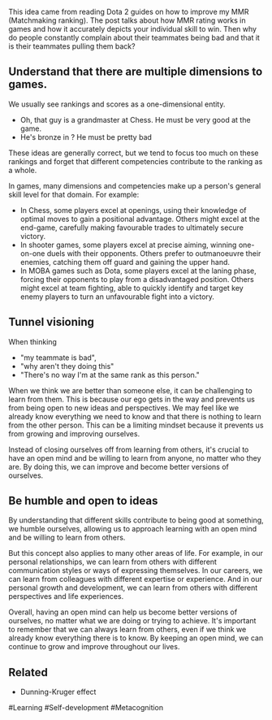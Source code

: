 This idea came from reading Dota 2 guides on how to improve my MMR (Matchmaking ranking). The post talks about how MMR rating works in games and how it accurately depicts your individual skill to win. Then why do people constantly complain about their teammates being bad and that it is their teammates pulling them back?

## Understand that there are multiple dimensions to games.

We usually see rankings and scores as a one-dimensional entity. 
- Oh, that guy is a grandmaster at Chess. He must be very good at the game.
- He's bronze in <insert game here/>? He must be pretty bad

These ideas are generally correct, but we tend to focus too much on these rankings and forget that different competencies contribute to the ranking as a whole.

In games, many dimensions and competencies make up a person's general skill level for that domain. For example:
- In Chess, some players excel at openings, using their knowledge of optimal moves to gain a positional advantage. Others might excel at the end-game, carefully making favourable trades to ultimately secure victory.
- In shooter games, some players excel at precise aiming, winning one-on-one duels with their opponents. Others prefer to outmanoeuvre their enemies, catching them off guard and gaining the upper hand.
- In MOBA games such as Dota, some players excel at the laning phase, forcing their opponents to play from a disadvantaged position. Others might excel at team fighting, able to quickly identify and target key enemy players to turn an unfavourable fight into a victory.

## Tunnel visioning

When thinking
- "my teammate is bad",
- "why aren't they doing this"
- "There's no way I'm at the same rank as this person."

When we think we are better than someone else, it can be challenging to learn from them. This is because our ego gets in the way and prevents us from being open to new ideas and perspectives. We may feel like we already know everything we need to know and that there is nothing to learn from the other person. This can be a limiting mindset because it prevents us from growing and improving ourselves. 

Instead of closing ourselves off from learning from others, it's crucial to have an open mind and be willing to learn from anyone, no matter who they are. By doing this, we can improve and become better versions of ourselves.

## Be humble and open to ideas

By understanding that different skills contribute to being good at something, we humble ourselves, allowing us to approach learning with an open mind and be willing to learn from others.

But this concept also applies to many other areas of life. For example, in our personal relationships, we can learn from others with different communication styles or ways of expressing themselves. In our careers, we can learn from colleagues with different expertise or experience. And in our personal growth and development, we can learn from others with different perspectives and life experiences.

Overall, having an open mind can help us become better versions of ourselves, no matter what we are doing or trying to achieve. It's important to remember that we can always learn from others, even if we think we already know everything there is to know. By keeping an open mind, we can continue to grow and improve throughout our lives.

## Related
- Dunning-Kruger effect


#Learning
#Self-development
#Metacognition 
